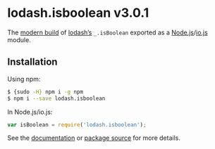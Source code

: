 # lodash.isboolean v3.0.1

The [modern build](https://github.com/lodash/lodash/wiki/Build-Differences) of [lodash’s](https://lodash.com/) `_.isBoolean` exported as a [Node.js](http://nodejs.org/)/[io.js](https://iojs.org/) module.

## Installation

Using npm:

```bash
$ {sudo -H} npm i -g npm
$ npm i --save lodash.isboolean
```

In Node.js/io.js:

```js
var isBoolean = require('lodash.isboolean');
```

See the [documentation](https://lodash.com/docs#isBoolean) or [package source](https://github.com/lodash/lodash/blob/3.0.1-npm-packages/lodash.isboolean) for more details.
